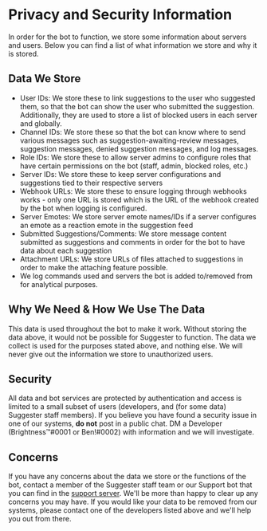 # Privacy and Security Information
In order for the bot to function, we store some information about servers and users. Below you can find a list of what information we store and why it is stored.

## Data We Store
- User IDs: We store these to link suggestions to the user who suggested them, so that the bot can show the user who submitted the suggestion. Additionally, they are used to store a list of blocked users in each server and globally.
- Channel IDs: We store these so that the bot can know where to send various messages such as suggestion-awaiting-review messages, suggestion messages, denied suggestion messages, and log messages.
- Role IDs: We store these to allow server admins to configure roles that have certain permissions on the bot (staff, admin, blocked roles, etc.)
- Server IDs: We store these to keep server configurations and suggestions tied to their respective servers
- Webhook URLs: We store these to ensure logging through webhooks works - only one URL is stored which is the URL of the webhook created by the bot when logging is configured.
- Server Emotes: We store server emote names/IDs if a server configures an emote as a reaction emote in the suggestion feed
- Submitted Suggestions/Comments: We store message content submitted as suggestions and comments in order for the bot to have data about each suggestion
- Attachment URLs: We store URLs of files attached to suggestions in order to make the attaching feature possible.
- We log commands used and servers the bot is added to/removed from for analytical purposes.

## Why We Need & How We Use The Data
This data is used throughout the bot to make it work. Without storing the data above, it would not be possible for Suggester to function. The data we collect is used for the purposes stated above, and nothing else. We will never give out the information we store to unauthorized users.
 
## Security
All data and bot services are protected by authentication and access is limited to a small subset of users (developers, and (for some data) Suggester staff members). If you believe you have found a security issue in one of our systems, **do not** post in a public chat. DM a Developer (Brightness™#0001 or Ben!#0002) with information and we will investigate.

## Concerns
If you have any concerns about the data we store or the functions of the bot, contact a member of the Suggester staff team or our Support bot that you can find in the [support server](https://discord.gg/G5pEdUp). 
We'll be more than happy to clear up any concerns you may have.
If you would like your data to be removed from our systems, please contact one of the developers listed above and we'll help you out from there.
